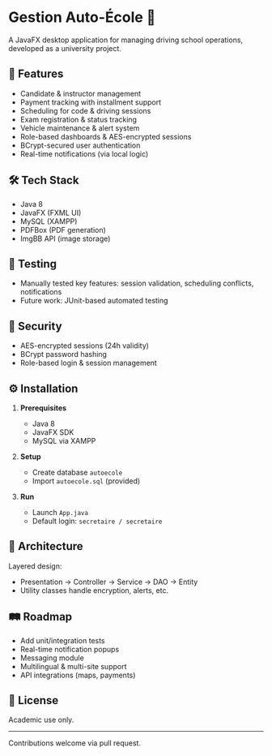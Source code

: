 # Gestion Auto-École 🚗

A JavaFX desktop application for managing driving school operations, developed as a university project.

## 🚀 Features

- Candidate & instructor management
- Payment tracking with installment support
- Scheduling for code & driving sessions
- Exam registration & status tracking
- Vehicle maintenance & alert system
- Role-based dashboards & AES-encrypted sessions
- BCrypt-secured user authentication
- Real-time notifications (via local logic)

## 🛠 Tech Stack

- Java 8
- JavaFX (FXML UI)
- MySQL (XAMPP)
- PDFBox (PDF generation)
- ImgBB API (image storage)


## 🧪 Testing

- Manually tested key features: session validation, scheduling conflicts, notifications
- Future work: JUnit-based automated testing

## 🔐 Security

- AES-encrypted sessions (24h validity)
- BCrypt password hashing
- Role-based login & session management

## ⚙️ Installation

1. **Prerequisites**
   - Java 8
   - JavaFX SDK
   - MySQL via XAMPP

2. **Setup**
   - Create database `autoecole`
   - Import `autoecole.sql` (provided)

3. **Run**
   - Launch `App.java`
   - Default login: `secretaire / secretaire`

## 🧭 Architecture

Layered design:
- Presentation → Controller → Service → DAO → Entity
- Utility classes handle encryption, alerts, etc.

## 🛤 Roadmap

- Add unit/integration tests
- Real-time notification popups
- Messaging module
- Multilingual & multi-site support
- API integrations (maps, payments)

## 📄 License

Academic use only.

---
 Contributions welcome via pull request.
